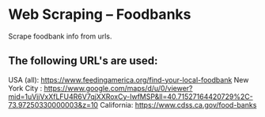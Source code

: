 # Web Scraping – Foodbanks
Scrape foodbank info from urls.

## The following URL's are used:
USA (all): https://www.feedingamerica.org/find-your-local-foodbank
New York City : https://www.google.com/maps/d/u/0/viewer?mid=1uVjjVxXfLFU4R6V7qjXXRoxCy-IwfMSP&ll=40.71527164420729%2C-73.97250330000003&z=10
California: https://www.cdss.ca.gov/food-banks
